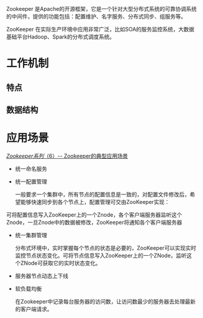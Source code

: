 Zookeeper 是Apache的开源框架，它是一个针对大型分布式系统的可靠协调系统的中间件，提供的功能包括：配置维护、名字服务、分布式同步、组服务等。

ZooKeeper 在实际生产环境中应用非常广泛，比如SOA的服务监控系统，大数据基础平台Hadoop、Spark的分布式调度系统。



# 工作机制





## 特点



## 数据结构







# 应用场景

[*Zookeeper系列*（6）-- Zookeeper的典型应用场景](https://blog.csdn.net/u013679744/article/details/79371022)

- 统一命名服务



- 统一配置管理

  一般要求一个集群中，所有节点的配置信息是一致的，对配置文件修改后，希望能够快速同步到各个节点上，配置管理可交由ZooKeeper实现：

​	可将配置信息写入ZooKeeper上的一个Znode，各个客户端服务器监听这个Znode，一旦Znode中的数据被修改，ZooKeeper将通知各个客户端服务器

- 统一集群管理

  分布式环境中，实时掌握每个节点的状态是必要的，ZooKeeper可以实现实时监控节点状态变化。可将节点信息写入ZooKeeper上的一个ZNode，监听这个ZNode可获取它的实时状态变化。



- 服务器节点动态上下线

  



- 软负载均衡

  在Zookeeper中记录每台服务器的访问数，让访问数最少的服务器去处理最新的客户端请求。